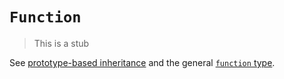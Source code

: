 # `Function`

> This is a stub

See [prototype-based inheritance][concept-prototype-inheritance] and the general [`function` type][type-function].

[concept-prototype-inheritance]: ../info/prototype_inheritance.md
[type-function]: https://github.com/exercism/v3/blob/main/reference/types/function.md
